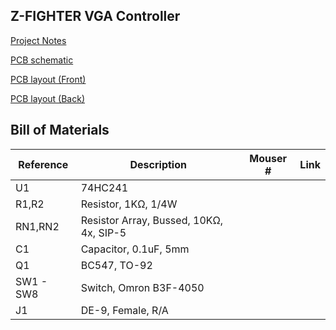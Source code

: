 ## Z-FIGHTER VGA Controller

[Project Notes](https://tangent.space/vga.htm)

[PCB schematic](../../../../media/schematic_vga_controller.pdf)

[PCB layout (Front)](../../../../media/layout_vga_controller_front.pdf)

[PCB layout (Back)](../../../../media/layout_vga_controller_back.pdf)

## Bill of Materials
|Reference|Description|Mouser #|Link
|--|--|--|--|
U1|74HC241||
R1,R2|Resistor, 1KΩ, 1/4W||
RN1,RN2|Resistor Array, Bussed, 10KΩ, 4x, SIP-5||
C1|Capacitor, 0.1uF, 5mm||
Q1|BC547, TO-92||
SW1 - SW8|Switch, Omron B3F-4050||
J1|DE-9, Female, R/A||
